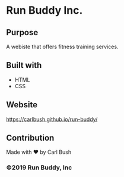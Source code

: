 # Run Buddy Inc.

## Purpose
A webiste that offers fitness training services.

## Built with
* HTML
* CSS

## Website
https://carlbush.github.io/run-buddy/

## Contribution
Made with ❤️ by Carl Bush

### ©️2019 Run Buddy, Inc 

